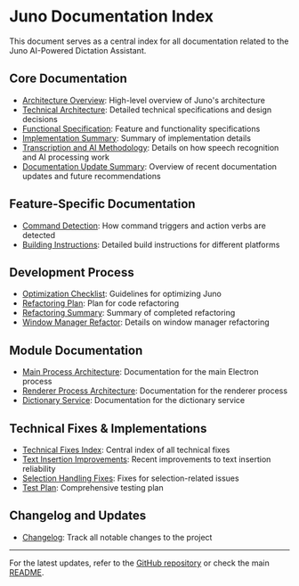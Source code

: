 # Juno Documentation Index

This document serves as a central index for all documentation related to the Juno AI-Powered Dictation Assistant.

## Core Documentation

- [Architecture Overview](architecture-overview.md): High-level overview of Juno's architecture
- [Technical Architecture](TechnicalArchitecture.md): Detailed technical specifications and design decisions
- [Functional Specification](FunctionalSpecification.md): Feature and functionality specifications
- [Implementation Summary](ImplementationSummary.md): Summary of implementation details
- [Transcription and AI Methodology](transcription-and-ai-methodology.md): Details on how speech recognition and AI processing work
- [Documentation Update Summary](DOCUMENTATION_UPDATE.md): Overview of recent documentation updates and future recommendations

## Feature-Specific Documentation

- [Command Detection](command-detection.md): How command triggers and action verbs are detected
- [Building Instructions](building.md): Detailed build instructions for different platforms

## Development Process

- [Optimization Checklist](OptimizationChecklist.md): Guidelines for optimizing Juno
- [Refactoring Plan](REFACTORING_PLAN.md): Plan for code refactoring
- [Refactoring Summary](REFACTORING_SUMMARY.md): Summary of completed refactoring
- [Window Manager Refactor](WINDOW_MANAGER_REFACTOR.md): Details on window manager refactoring

## Module Documentation

- [Main Process Architecture](../src/main/README.md): Documentation for the main Electron process
- [Renderer Process Architecture](../src/renderer/README.md): Documentation for the renderer process
- [Dictionary Service](../src/main/services/dictionary/README.md): Documentation for the dictionary service

## Technical Fixes & Implementations

- [Technical Fixes Index](fixes/index.md): Central index of all technical fixes
- [Text Insertion Improvements](fixes/text-insertion-improvements.md): Recent improvements to text insertion reliability
- [Selection Handling Fixes](fixes/selection-fixes.md): Fixes for selection-related issues
- [Test Plan](fixes/test-plan.md): Comprehensive testing plan

## Changelog and Updates

- [Changelog](../CHANGELOG.md): Track all notable changes to the project

---

For the latest updates, refer to the [GitHub repository](https://github.com/yourusername/juno) or check the main [README](../README.md). 
